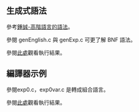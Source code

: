 ## 生成式語法
參考[鍾誠-高階語言的語法](https://github.com/ccc112b/cpu2os/blob/master/02-軟體/02-編譯器/高階語言的語法.md)。

參閱 genEnglish.c 與 genExp.c 可更了解 BNF 語法。  

參閱[此處](https://github.com/ccc112b/cpu2os/tree/master/02-軟體/02-編譯器/01-diy/00-gen)觀看執行結果。  

## 編譯器示例
參閱exp0.c，exp0var.c 是轉成組合語言。

參閱[此處](https://github.com/ccc112b/cpu2os/tree/master/02-軟體/02-編譯器/01-diy/01-exp0)觀看執行結果。
